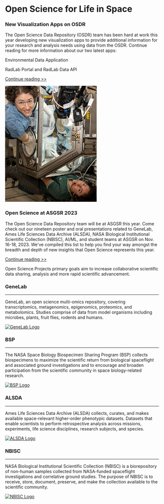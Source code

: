 # Open Science for Life in Space

### New Visualization Apps on OSDR

The Open Science Data Repository (OSDR) team has been hard at work this year developing new visualization apps to provide additional information for your research and analysis needs using data from the OSDR. Continue reading for more information about our two latest apps:

Environmental Data Application

RadLab Portal and RadLab Data API

[Continue reading >>](broken-reference)

![Picture of an astronaut on ISS performing a biology experiment.](.gitbook/assets/iss.png)

### Open Science at ASGSR 2023

The Open Science Data Repository team will be at ASGSR this year. Come check out our nineteen poster and oral presentations related to GeneLab, Ames Life Sciences Data Archive (ALSDA), NASA Biological Institutional Scientific Collection (NBISC), AI/ML, and student teams at ASGSR on Nov. 16-18, 2023. We've compiled this list to help you find your way amongst the breadth and depth of new insights that Open Science represents this year.

[Continue reading >>](broken-reference)

Open Science Projects primary goals aim to increase collaborative scientific data sharing, analysis and more rapid scientific advancement.

### GeneLab

***

GeneLab, an open science multi-omics repository, covering transcriptomics, metagenomics, epigenomics, proteomics, and metabolomics. Studies comprise of data from model organisms including microbes, plants, fruit flies, rodents and humans.

[![GeneLab Logo](.gitbook/assets/genelab\_patch.png)](open-science-for-life-in-space.md#genelab)

### BSP

***

The NASA Space Biology Biospecimen Sharing Program (BSP) collects biospecimens to maximize the scientific return from biological spaceflight and associated ground investigations and to encourage and broaden participation from the scientific community in space biology-related research.

[![BSP Logo](.gitbook/assets/bsp\_patch.png)](https://science.nasa.gov/biological-physical/space-biology-biospecimen-sharing-program)

### ALSDA

***

Ames Life Sciences Data Archive (ALSDA) collects, curates, and makes available space-relevant higher-order phenotypic datasets. Datasets that enable scientists to perform retrospective analysis across missions, experiments, life science disciplines, research subjects, and species.

[![ALSDA Logo](.gitbook/assets/alsda\_patch.png)](broken-reference)

### NBISC

***

NASA Biological Institutional Scientific Collection (NBISC) is a biorepository of non-human samples collected from NASA-funded spaceflight investigations and correlative ground studies. The purpose of NBISC is to receive, store, document, preserve, and make the collection available to the scientific community.

[![NBISC Logo](.gitbook/assets/nbisc\_patch.png)](broken-reference)
